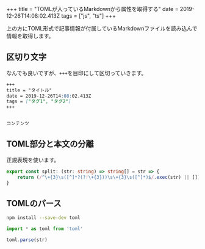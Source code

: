 +++
title = "TOMLが入っているMarkdownから属性を取得する"
date = 2019-12-26T14:08:02.413Z
tags = ["js", "ts"]
+++

上の方にTOML形式で記事情報が付属しているMarkdownファイルを読み込んで情報を取得します。

## 区切り文字

なんでも良いですが、`+++`を目印にして区切っていきます。

```markdown
+++
title = "タイトル"
date = 2019-12-26T14:08:02.413Z
tags = ["タグ1", "タグ2"]
+++


コンテンツ
```

## TOML部分と本文の分離

正規表現を使います。

```typescript
export const split: (str: string) => string[] = str => {
    return (/^\+{3}\s([^]*?(?!\+{3}))\s\+{3}\s([^]*)$/.exec(str) || []).slice(1)
}
```

## TOMLのパース

```bash
npm install --save-dev toml
```

```typescript
import * as toml from 'toml'

toml.parse(str)
```
